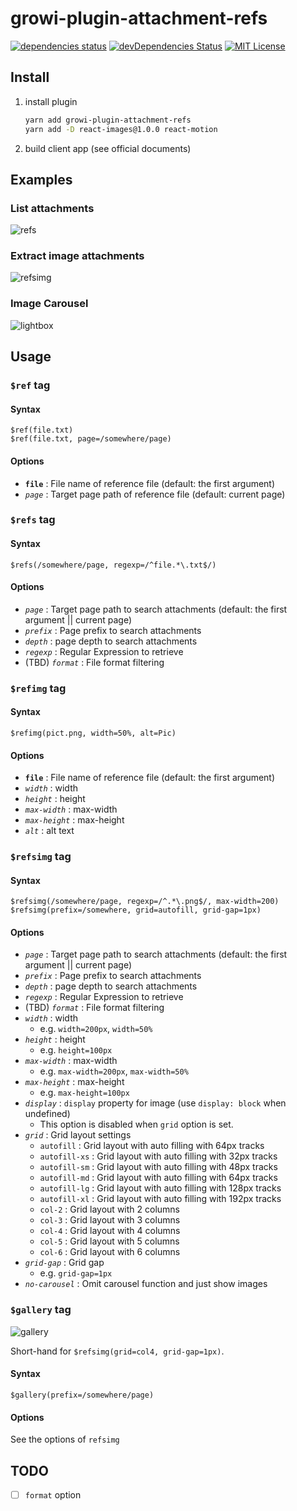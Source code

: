 # growi-plugin-attachment-refs

[![dependencies status](https://david-dm.org/weseek/growi-plugin-attachment-refs.svg)](https://david-dm.org/weseek/growi-plugin-attachment-refs)
[![devDependencies Status](https://david-dm.org/weseek/growi-plugin-attachment-refs/dev-status.svg)](https://david-dm.org/weseek/growi-plugin-attachment-refs?type=dev)
[![MIT License](http://img.shields.io/badge/license-MIT-blue.svg?style=flat)](LICENSE)

Install
--------

1. install plugin

    ```bash
    yarn add growi-plugin-attachment-refs
    yarn add -D react-images@1.0.0 react-motion
    ```

1. build client app (see official documents)


Examples
-------

### List attachments

![refs](https://user-images.githubusercontent.com/1638767/64986526-1b23be00-d902-11e9-9e33-65ad15767920.gif)

### Extract image attachments

![refsimg](https://user-images.githubusercontent.com/1638767/64986528-1c54eb00-d902-11e9-95dc-2784fa15746c.gif)

### Image Carousel

![lightbox](https://user-images.githubusercontent.com/1638767/64986530-1e1eae80-d902-11e9-8711-b5df3572769c.gif)


Usage
------

### `$ref` tag

#### Syntax

```
$ref(file.txt)
$ref(file.txt, page=/somewhere/page)
```

#### Options

- **`file`** : File name of reference file (default: the first argument)
- *`page`* : Target page path of reference file (default: current page)


### `$refs` tag

#### Syntax

```
$refs(/somewhere/page, regexp=/^file.*\.txt$/)
```

#### Options

- *`page`* : Target page path to search attachments (default: the first argument || current page)
- *`prefix`* : Page prefix to search attachments
- *`depth`* : page depth to search attachments
- *`regexp`* : Regular Expression to retrieve
- (TBD) *`format`* : File format filtering


### `$refimg` tag

#### Syntax

```
$refimg(pict.png, width=50%, alt=Pic)
```

#### Options

- **`file`** : File name of reference file (default: the first argument)
- *`width`* : width
- *`height`* : height
- *`max-width`* : max-width
- *`max-height`* : max-height
- *`alt`* : alt text


### `$refsimg` tag

#### Syntax

```
$refsimg(/somewhere/page, regexp=/^.*\.png$/, max-width=200)
$refsimg(prefix=/somewhere, grid=autofill, grid-gap=1px)
```

#### Options

- *`page`* : Target page path to search attachments (default: the first argument || current page)
- *`prefix`* : Page prefix to search attachments
- *`depth`* : page depth to search attachments
- *`regexp`* : Regular Expression to retrieve
- (TBD) *`format`* : File format filtering
- *`width`* : width
  - e.g. `width=200px`, `width=50%`
- *`height`* : height
  - e.g. `height=100px`
- *`max-width`* : max-width
  - e.g. `max-width=200px`, `max-width=50%`
- *`max-height`* : max-height
  - e.g. `max-height=100px`
- *`display`* : `display` property for image (use `display: block` when undefined)
  - This option is disabled when `grid` option is set.
- *`grid`* : Grid layout settings
  - `autofill` : Grid layout with auto filling with 64px tracks
  - `autofill-xs` : Grid layout with auto filling with 32px tracks
  - `autofill-sm` : Grid layout with auto filling with 48px tracks
  - `autofill-md` : Grid layout with auto filling with 64px tracks
  - `autofill-lg` : Grid layout with auto filling with 128px tracks
  - `autofill-xl` : Grid layout with auto filling with 192px tracks
  - `col-2` : Grid layout with 2 columns
  - `col-3` : Grid layout with 3 columns
  - `col-4` : Grid layout with 4 columns
  - `col-5` : Grid layout with 5 columns
  - `col-6` : Grid layout with 6 columns
- *`grid-gap`* : Grid gap
  - e.g. `grid-gap=1px`
- *`no-carousel`* : Omit carousel function and just show images


### `$gallery` tag

![gallery](https://user-images.githubusercontent.com/1638767/64987263-d00aaa80-d903-11e9-83f6-7669e9945015.png)

Short-hand for `$refsimg(grid=col4, grid-gap=1px)`.

#### Syntax

```
$gallery(prefix=/somewhere/page)
```

#### Options

See the options of `refsimg`


TODO
-----

- [ ] `format` option

[GROWI]: https://github.com/weseek/growi
